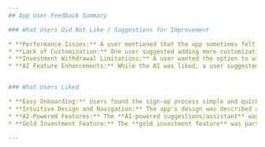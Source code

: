```yaml
---
## App User Feedback Summary

### What Users Did Not Like / Suggestions for Improvement

* **Performance Issues:** A user mentioned that the app sometimes felt a bit slow when loading certain pages.
* **Lack of Customization:** One user suggested adding more customization options for the user interface.
* **Investment Withdrawal Limitations:** A user wanted the option to withdraw their investments at any time.
* **AI Feature Enhancements:** While the AI was liked, a user suggested improving it with more **real-time personalization** and a wider variety of use cases.


### What Users Liked

* **Easy Onboarding:** Users found the sign-up process simple and quick, with no confusion. The option to sign up using either a mobile number or email was appreciated.
* **Intuitive Design and Navigation:** The app's design was described as clean, user-friendly, and intuitive. Users felt everything was accessible on a single page, making it easy to use.
* **AI-Powered Features:** The **AI-powered suggestions/assistant** was highlighted as a very useful feature that saved time and provided relevant information.
* **Gold Investment Feature:** The **gold investment feature** was particularly useful for one user.

---
```

